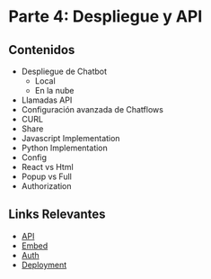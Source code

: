 # Parte 4: Despliegue y API

## Contenidos

- Despliegue de Chatbot
  - Local
  - En la nube
- Llamadas API
- Configuración avanzada de Chatflows
- CURL
- Share
- Javascript Implementation
- Python Implementation
- Config
- React vs Html
- Popup vs Full
- Authorization

## Links Relevantes

- [API](../../usar-flowise/api.md)
- [Embed](../../usar-flowise/embed.md)
- [Auth](../../configuracion/autorizacion/README.md)
- [Deployment](../../configuracion/deployment/README.md) 